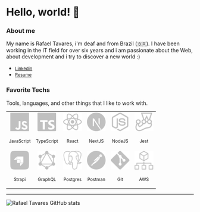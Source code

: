 # Hello, world! 👋

### About me

My name is Rafael Tavares, i'm deaf and from Brazil (🇧🇷). I have been working in the IT field for over six years and i am passionate about the Web, about development and i try to discover a new world :)

* <a href="https://www.linkedin.com/in/rcttavares/" target="_blank">
    <small>Linkedin</small>
  </a>

* <a href="https://github.com/rcttavares/resume/blob/master/README.md" target="_blank">
    <small>Resume</small>
  </a>

### Favorite Techs

Tools, languages, and other things that I like to work with.

<table>
  <tr>
    <td align="center">
        <img src="./assets/javascript.svg" width="50" />
        <p><small>JavaScript</small></p>
    </td>
    <td align="center">
        <img src="./assets/typescript.svg" width="50" />
        <p><small>TypeScript</small></p>
    </td>
    <td align="center">
        <img src="./assets/react.svg" width="50" />
        <p><small>React</small></p>
    </td>
    <td align="center">
        <img src="./assets/next.svg" width="50" />
        <p><small>NextJS</small></p>
    </td>
    <td align="center">
        <img src="./assets/node.svg" width="50" />
        <p><small>NodeJS</small></p>
    </td>
    <td align="center">
        <img src="./assets/jest.svg" width="50" />
        <p><small>Jest</small></p>
    </td>
  </tr>
  <tr>
    <td align="center">
        <img src="./assets/strapi.svg" width="50" />
        <p><small>Strapi</small></p>
    </td>
    <td align="center">
        <img src="./assets/graphql.svg" width="50" />
        <p><small>GraphQL</small></p>
    </td>
    <td align="center">
        <img src="./assets/postgresql.svg" width="50" />
        <p><small>Postgres</small></p>
    </td>
    <td align="center">
        <img src="./assets/postman.svg" width="50" />
        <p><small>Postman</small></p>
    </td>
    <td align="center">
        <img src="./assets/git.svg" width="50" />
        <p><small>Git</small></p>
    </td>
    <td align="center">
        <img src="./assets/aws.svg" width="50" />
        <p><small>AWS</small></p>
    </td>
  </tr>
</table>

---

![Rafael Tavares GitHub stats](https://github-readme-stats-sigma-five.vercel.app/api?username=rcttavares&show_icons=true&theme=dracula)
